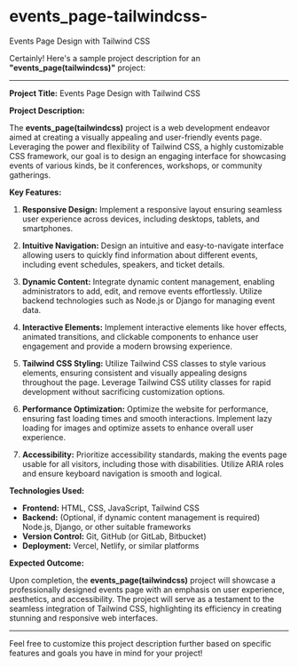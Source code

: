 # events_page-tailwindcss-
 Events Page Design with Tailwind CSS  

 Certainly! Here's a sample project description for an **"events_page(tailwindcss)"** project:

---

**Project Title:** Events Page Design with Tailwind CSS

**Project Description:**

The **events_page(tailwindcss)** project is a web development endeavor aimed at creating a visually appealing and user-friendly events page. Leveraging the power and flexibility of Tailwind CSS, a highly customizable CSS framework, our goal is to design an engaging interface for showcasing events of various kinds, be it conferences, workshops, or community gatherings.

**Key Features:**

1. **Responsive Design:** Implement a responsive layout ensuring seamless user experience across devices, including desktops, tablets, and smartphones.

2. **Intuitive Navigation:** Design an intuitive and easy-to-navigate interface allowing users to quickly find information about different events, including event schedules, speakers, and ticket details.

3. **Dynamic Content:** Integrate dynamic content management, enabling administrators to add, edit, and remove events effortlessly. Utilize backend technologies such as Node.js or Django for managing event data.

4. **Interactive Elements:** Implement interactive elements like hover effects, animated transitions, and clickable components to enhance user engagement and provide a modern browsing experience.

5. **Tailwind CSS Styling:** Utilize Tailwind CSS classes to style various elements, ensuring consistent and visually appealing designs throughout the page. Leverage Tailwind CSS utility classes for rapid development without sacrificing customization options.

6. **Performance Optimization:** Optimize the website for performance, ensuring fast loading times and smooth interactions. Implement lazy loading for images and optimize assets to enhance overall user experience.

7. **Accessibility:** Prioritize accessibility standards, making the events page usable for all visitors, including those with disabilities. Utilize ARIA roles and ensure keyboard navigation is smooth and logical.

**Technologies Used:**

- **Frontend:** HTML, CSS, JavaScript, Tailwind CSS
- **Backend:** (Optional, if dynamic content management is required) Node.js, Django, or other suitable frameworks
- **Version Control:** Git, GitHub (or GitLab, Bitbucket)
- **Deployment:** Vercel, Netlify, or similar platforms

**Expected Outcome:**

Upon completion, the **events_page(tailwindcss)** project will showcase a professionally designed events page with an emphasis on user experience, aesthetics, and accessibility. The project will serve as a testament to the seamless integration of Tailwind CSS, highlighting its efficiency in creating stunning and responsive web interfaces.

---

Feel free to customize this project description further based on specific features and goals you have in mind for your project!
